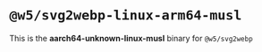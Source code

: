 # `@w5/svg2webp-linux-arm64-musl`

This is the **aarch64-unknown-linux-musl** binary for `@w5/svg2webp`
